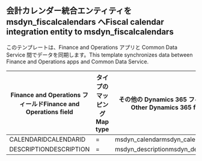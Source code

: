 ## <a name="fiscal-calendar-integration-entity-to-msdyn_fiscalcalendars"></a><span data-ttu-id="58552-101">会計カレンダー統合エンティティを msdyn_fiscalcalendars へ</span><span class="sxs-lookup"><span data-stu-id="58552-101">Fiscal calendar integration entity to msdyn_fiscalcalendars</span></span>

<span data-ttu-id="58552-102">このテンプレートは、Finance and Operations アプリと Common Data Service 間でデータを同期します。</span><span class="sxs-lookup"><span data-stu-id="58552-102">This template synchronizes data between Finance and Operations apps and Common Data Service.</span></span>

<span data-ttu-id="58552-103">Finance and Operations フィールド</span><span class="sxs-lookup"><span data-stu-id="58552-103">Finance and Operations field</span></span> | <span data-ttu-id="58552-104">タイプのマッピング</span><span class="sxs-lookup"><span data-stu-id="58552-104">Map type</span></span> | <span data-ttu-id="58552-105">その他の Dynamics 365 フィールド</span><span class="sxs-lookup"><span data-stu-id="58552-105">Other Dynamics 365 field</span></span> | <span data-ttu-id="58552-106">既定値</span><span class="sxs-lookup"><span data-stu-id="58552-106">Default value</span></span>
---|---|---|---
<span data-ttu-id="58552-107">CALENDARID</span><span class="sxs-lookup"><span data-stu-id="58552-107">CALENDARID</span></span> | = | <span data-ttu-id="58552-108">msdyn_calendar</span><span class="sxs-lookup"><span data-stu-id="58552-108">msdyn_calendar</span></span> | 
<span data-ttu-id="58552-109">DESCRIPTION</span><span class="sxs-lookup"><span data-stu-id="58552-109">DESCRIPTION</span></span> | = | <span data-ttu-id="58552-110">msdyn_description</span><span class="sxs-lookup"><span data-stu-id="58552-110">msdyn_description</span></span> | 
